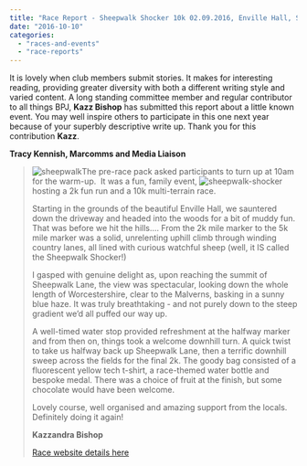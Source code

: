 ```yaml
---
title: "Race Report - Sheepwalk Shocker 10k 02.09.2016, Enville Hall, Staffs"
date: "2016-10-10"
categories: 
  - "races-and-events"
  - "race-reports"
---
```


It is lovely when club members submit stories. It makes for interesting reading, providing greater diversity with both a different writing style and varied content. A long standing committee member and regular contributor to all things BPJ, **Kazz Bishop** has submitted this report about a little known event. You may well inspire others to participate in this one next year because of your superbly descriptive write up. Thank you for this contribution **Kazz**.

**Tracy Kennish, Marcomms and Media Liaison**

> ![sheepwalk](https://bpj.org.uk/wp-content/uploads/2016/10/Sheepwalk.png)The pre-race pack asked participants to turn up at 10am for the warm-up.  It was a fun, family event, ![sheepwalk-shocker](https://bpj.org.uk/wp-content/uploads/2016/10/Sheepwalk-shocker-651x800.jpg)hosting a 2k fun run and a 10k multi-terrain race.
> 
> Starting in the grounds of the beautiful Enville Hall, we sauntered down the driveway and headed into the woods for a bit of muddy fun. That was before we hit the hills…. From the 2k mile marker to the 5k mile marker was a solid, unrelenting uphill climb through winding country lanes, all lined with curious watchful sheep (well, it IS called the Sheepwalk Shocker!)
> 
> I gasped with genuine delight as, upon reaching the summit of Sheepwalk Lane, the view was spectacular, looking down the whole length of Worcestershire, clear to the Malverns, basking in a sunny blue haze. It was truly breathtaking - and not purely down to the steep gradient we’d all puffed our way up.
> 
> A well-timed water stop provided refreshment at the halfway marker and from then on, things took a welcome downhill turn. A quick twist to take us halfway back up Sheepwalk Lane, then a terrific downhill sweep across the fields for the final 2k. The goody bag consisted of a fluorescent yellow tech t-shirt, a race-themed water bottle and bespoke medal. There was a choice of fruit at the finish, but some chocolate would have been welcome.
> 
> Lovely course, well organised and amazing support from the locals.  Definitely doing it again!
> 
> **Kazzandra Bishop**
> 
> [Race website details here](http://www.sheepwalks-shocker.co.uk/)
